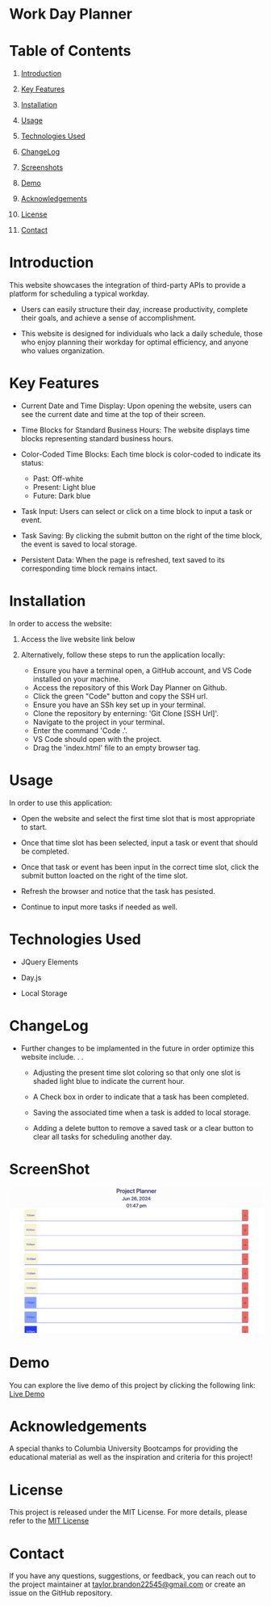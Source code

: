 # Work Day Planner

# Table of Contents

1. [Introduction](#introduction)

2. [Key Features](#key-Features)

3. [Installation](#Installation)

4. [Usage](#Usage)

5. [Technologies Used](#Technologies-Used)

6. [ChangeLog](#ChangeLog)

7. [Screenshots](#Screenshots)

8. [Demo](#Demo)

9. [Acknowledgements](#Acknowledgements)

10. [License](#License)

11. [Contact](#Contact)

# Introduction 

This website showcases the integration of third-party APIs to provide a platform for scheduling a typical workday.

- Users can easily structure their day, increase productivity, complete their goals, and achieve a sense of accomplishment.

- This website is designed for individuals who lack a daily schedule, those who enjoy planning their workday for optimal efficiency, and anyone who values organization.

# Key Features

- Current Date and Time Display: Upon opening the website, users can see the current date and time at the top of their screen.

- Time Blocks for Standard Business Hours: The website displays time blocks representing standard business hours.

- Color-Coded Time Blocks: Each time block is color-coded to indicate its status:
    * Past: Off-white
    * Present: Light blue
    * Future: Dark blue

- Task Input: Users can select or click on a time block to input a task or event.

- Task Saving: By clicking the submit button on the right of the time block, the event is saved to local storage.

- Persistent Data: When the page is refreshed, text saved to its corresponding time block remains intact.


# Installation
In order to access the website:

1. Access the live website link below

2. Alternatively, follow these steps to run the application locally:
    * Ensure you have a terminal open, a GitHub account, and VS Code installed on your machine.
    * Access the repository of this Work Day Planner on Github.
    * Click the green "Code" button and copy the SSH url.
    * Ensure you have an SSh key set up in your terminal.
    * Clone the repository by enterning: 'Git Clone [SSH Url]'.
    * Navigate to the project in your terminal.
    * Enter the command 'Code .'.
    * VS Code should open with the project.
    * Drag the 'index.html' file to an empty browser tag.


# Usage
In order to use this application: 

- Open the website and select the first time slot that is most appropriate to start.

- Once that time slot has been selected, input a task or event that should be completed.

- Once that task or event has been input in the correct time slot, click the submit button loacted on the right of the time slot.

- Refresh the browser and notice that the task has pesisted.

- Continue to input more tasks if needed as well.

# Technologies Used

- JQuery Elements

- Day.js

- Local Storage

# ChangeLog

- Further changes to be implamented in the future in order optimize this website include. . .

    * Adjusting the present time slot coloring so that only one slot is shaded light blue to indicate the current hour.

    * A Check box in order to indicate that a task has been completed.

    * Saving the associated time when a task is added to local storage.

    * Adding a delete button to remove a saved task or a clear button to clear all tasks for scheduling another day.

# ScreenShot
![Project Screenshot](./images/planner.png)

# Demo

You can explore the live demo of this project by clicking the following link: [Live Demo](https://taylor-brandon.github.io/Project-Planner/)

# Acknowledgements

A special thanks to Columbia University Bootcamps for providing the educational material as well as the inspiration and criteria for this project!

# License
This project is released under the MIT License. For more details, please refer to the [MIT License](./LICENSE)

# Contact

If you have any questions, suggestions, or feedback, you can reach out to the project maintainer at [taylor.brandon22545@gmail.com](mailto:taylor.brandon22545@gmail.com) or create an issue on the GitHub repository.


